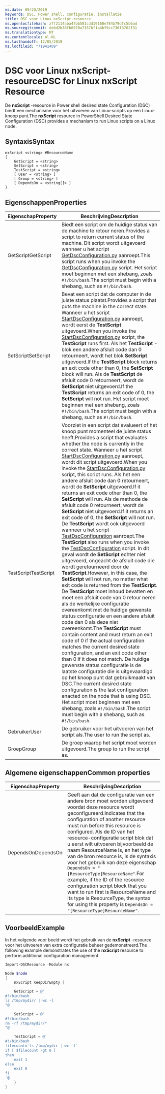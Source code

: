 ```yaml
---
ms.date: 09/20/2019
keywords: DSC, Power shell, configuratie, installatie
title: DSC voor Linux nxScript-resource
ms.openlocfilehash: a7f2114aba47bb581cdd19168e784b79dfc5b6ad
ms.sourcegitcommit: debd2b38fb8070a7357bf1a4bf9cc736f3702f31
ms.translationtype: MT
ms.contentlocale: nl-NL
ms.lasthandoff: 12/05/2019
ms.locfileid: "71941409"
---
```

# <a name="dsc-for-linux-nxscript-resource"></a><span data-ttu-id="fd4c3-103">DSC voor Linux nxScript-resource</span><span class="sxs-lookup"><span data-stu-id="fd4c3-103">DSC for Linux nxScript Resource</span></span>

<span data-ttu-id="fd4c3-104">De **nxScript** -resource in Power shell desired state Configuration (DSC) biedt een mechanisme voor het uitvoeren van Linux-scripts op een Linux-knoop punt.</span><span class="sxs-lookup"><span data-stu-id="fd4c3-104">The **nxScript** resource in PowerShell Desired State Configuration (DSC) provides a mechanism to run Linux scripts on a Linux node.</span></span>

## <a name="syntax"></a><span data-ttu-id="fd4c3-105">Syntaxis</span><span class="sxs-lookup"><span data-stu-id="fd4c3-105">Syntax</span></span>

```Syntax
nxScript <string> #ResourceName
{
    GetScript = <string>
    SetScript = <string>
    TestScript = <string>
    [ User = <string> ]
    [ Group = <string> ]
    [ DependsOn = <string[]> ]
}
```

## <a name="properties"></a><span data-ttu-id="fd4c3-106">Eigenschappen</span><span class="sxs-lookup"><span data-stu-id="fd4c3-106">Properties</span></span>

|<span data-ttu-id="fd4c3-107">Eigenschap</span><span class="sxs-lookup"><span data-stu-id="fd4c3-107">Property</span></span> |<span data-ttu-id="fd4c3-108">Beschrijving</span><span class="sxs-lookup"><span data-stu-id="fd4c3-108">Description</span></span> |
|---|---|
|<span data-ttu-id="fd4c3-109">GetScript</span><span class="sxs-lookup"><span data-stu-id="fd4c3-109">GetScript</span></span> |<span data-ttu-id="fd4c3-110">Biedt een script om de huidige status van de machine te retour neren.</span><span class="sxs-lookup"><span data-stu-id="fd4c3-110">Provides a script to return current status of the machine.</span></span> <span data-ttu-id="fd4c3-111">Dit script wordt uitgevoerd wanneer u het script [GetDscConfiguration.py](https://github.com/Microsoft/PowerShell-DSC-for-Linux#performing-dsc-operations-from-the-linux-computer) aanroept.</span><span class="sxs-lookup"><span data-stu-id="fd4c3-111">This script runs when you invoke the [GetDscConfiguration.py](https://github.com/Microsoft/PowerShell-DSC-for-Linux#performing-dsc-operations-from-the-linux-computer) script.</span></span> <span data-ttu-id="fd4c3-112">Het script moet beginnen met een shebang, zoals `#!/bin/bash`.</span><span class="sxs-lookup"><span data-stu-id="fd4c3-112">The script must begin with a shebang, such as `#!/bin/bash`.</span></span> |
|<span data-ttu-id="fd4c3-113">SetScript</span><span class="sxs-lookup"><span data-stu-id="fd4c3-113">SetScript</span></span> |<span data-ttu-id="fd4c3-114">Bevat een script dat de computer in de juiste status plaatst.</span><span class="sxs-lookup"><span data-stu-id="fd4c3-114">Provides a script that puts the machine in the correct state.</span></span> <span data-ttu-id="fd4c3-115">Wanneer u het script [StartDscConfiguration.py](https://github.com/Microsoft/PowerShell-DSC-for-Linux#performing-dsc-operations-from-the-linux-computer) aanroept, wordt eerst de **TestScript** uitgevoerd.</span><span class="sxs-lookup"><span data-stu-id="fd4c3-115">When you invoke the [StartDscConfiguration.py](https://github.com/Microsoft/PowerShell-DSC-for-Linux#performing-dsc-operations-from-the-linux-computer) script, the **TestScript** runs first.</span></span> <span data-ttu-id="fd4c3-116">Als het **TestScript** -blok een andere afsluit code dan 0 retourneert, wordt het blok **SetScript** uitgevoerd.</span><span class="sxs-lookup"><span data-stu-id="fd4c3-116">If the **TestScript** block returns an exit code other than 0, the **SetScript** block will run.</span></span> <span data-ttu-id="fd4c3-117">Als de **TestScript** de afsluit code 0 retourneert, wordt de **SetScript** niet uitgevoerd.</span><span class="sxs-lookup"><span data-stu-id="fd4c3-117">If the **TestScript** returns an exit code of 0, the **SetScript** will not run.</span></span> <span data-ttu-id="fd4c3-118">Het script moet beginnen met een shebang, zoals `#!/bin/bash`.</span><span class="sxs-lookup"><span data-stu-id="fd4c3-118">The script must begin with a shebang, such as `#!/bin/bash`.</span></span> |
|<span data-ttu-id="fd4c3-119">TestScript</span><span class="sxs-lookup"><span data-stu-id="fd4c3-119">TestScript</span></span> |<span data-ttu-id="fd4c3-120">Voorziet in een script dat evalueert of het knoop punt momenteel de juiste status heeft.</span><span class="sxs-lookup"><span data-stu-id="fd4c3-120">Provides a script that evaluates whether the node is currently in the correct state.</span></span> <span data-ttu-id="fd4c3-121">Wanneer u het script [StartDscConfiguration.py](https://github.com/Microsoft/PowerShell-DSC-for-Linux#performing-dsc-operations-from-the-linux-computer) aanroept, wordt dit script uitgevoerd.</span><span class="sxs-lookup"><span data-stu-id="fd4c3-121">When you invoke the [StartDscConfiguration.py](https://github.com/Microsoft/PowerShell-DSC-for-Linux#performing-dsc-operations-from-the-linux-computer) script, this script runs.</span></span> <span data-ttu-id="fd4c3-122">Als het een andere afsluit code dan 0 retourneert, wordt de **SetScript** uitgevoerd.</span><span class="sxs-lookup"><span data-stu-id="fd4c3-122">If it returns an exit code other than 0, the **SetScript** will run.</span></span> <span data-ttu-id="fd4c3-123">Als de methode de afsluit code 0 retourneert, wordt de **SetScript** niet uitgevoerd.</span><span class="sxs-lookup"><span data-stu-id="fd4c3-123">If it returns an exit code of 0, the **SetScript** will not run.</span></span> <span data-ttu-id="fd4c3-124">De **TestScript** wordt ook uitgevoerd wanneer u het script [TestDscConfiguration](https://github.com/Microsoft/PowerShell-DSC-for-Linux#performing-dsc-operations-from-the-linux-computer) aanroept.</span><span class="sxs-lookup"><span data-stu-id="fd4c3-124">The **TestScript** also runs when you invoke the [TestDscConfiguration](https://github.com/Microsoft/PowerShell-DSC-for-Linux#performing-dsc-operations-from-the-linux-computer) script.</span></span> <span data-ttu-id="fd4c3-125">In dit geval wordt de **SetScript** echter niet uitgevoerd, ongeacht de afsluit code die wordt geretourneerd door de **TestScript**.</span><span class="sxs-lookup"><span data-stu-id="fd4c3-125">However, in this case, the **SetScript** will not run, no matter what exit code is returned from the **TestScript**.</span></span> <span data-ttu-id="fd4c3-126">De **TestScript** moet inhoud bevatten en moet een afsluit code van 0 retour neren als de werkelijke configuratie overeenkomt met de huidige gewenste status configuratie en een andere afsluit code dan 0 als deze niet overeenkomt.</span><span class="sxs-lookup"><span data-stu-id="fd4c3-126">The **TestScript** must contain content and must return an exit code of 0 if the actual configuration matches the current desired state configuration, and an exit code other than 0 if it does not match.</span></span> <span data-ttu-id="fd4c3-127">De huidige gewenste status configuratie is de laatste configuratie die is uitgevaardigd op het knoop punt dat gebruikmaakt van DSC.</span><span class="sxs-lookup"><span data-stu-id="fd4c3-127">The current desired state configuration is the last configuration enacted on the node that is using DSC.</span></span> <span data-ttu-id="fd4c3-128">Het script moet beginnen met een shebang, zoals `#!/bin/bash`.</span><span class="sxs-lookup"><span data-stu-id="fd4c3-128">The script must begin with a shebang, such as `#!/bin/bash`.</span></span> |
|<span data-ttu-id="fd4c3-129">Gebruiker</span><span class="sxs-lookup"><span data-stu-id="fd4c3-129">User</span></span> |<span data-ttu-id="fd4c3-130">De gebruiker voor het uitvoeren van het script als.</span><span class="sxs-lookup"><span data-stu-id="fd4c3-130">The user to run the script as.</span></span> |
|<span data-ttu-id="fd4c3-131">Groep</span><span class="sxs-lookup"><span data-stu-id="fd4c3-131">Group</span></span> |<span data-ttu-id="fd4c3-132">De groep waarop het script moet worden uitgevoerd.</span><span class="sxs-lookup"><span data-stu-id="fd4c3-132">The group to run the script as.</span></span> |

## <a name="common-properties"></a><span data-ttu-id="fd4c3-133">Algemene eigenschappen</span><span class="sxs-lookup"><span data-stu-id="fd4c3-133">Common properties</span></span>

|<span data-ttu-id="fd4c3-134">Eigenschap</span><span class="sxs-lookup"><span data-stu-id="fd4c3-134">Property</span></span> |<span data-ttu-id="fd4c3-135">Beschrijving</span><span class="sxs-lookup"><span data-stu-id="fd4c3-135">Description</span></span> |
|---|---|
|<span data-ttu-id="fd4c3-136">DependsOn</span><span class="sxs-lookup"><span data-stu-id="fd4c3-136">DependsOn</span></span> |<span data-ttu-id="fd4c3-137">Geeft aan dat de configuratie van een andere bron moet worden uitgevoerd voordat deze resource wordt geconfigureerd.</span><span class="sxs-lookup"><span data-stu-id="fd4c3-137">Indicates that the configuration of another resource must run before this resource is configured.</span></span> <span data-ttu-id="fd4c3-138">Als de ID van het resource-configuratie script blok dat u eerst wilt uitvoeren bijvoorbeeld de naam ResourceName is, en het type van de bron resource is, is de syntaxis voor het gebruik van deze eigenschap `DependsOn = "[ResourceType]ResourceName"`.</span><span class="sxs-lookup"><span data-stu-id="fd4c3-138">For example, if the ID of the resource configuration script block that you want to run first is ResourceName and its type is ResourceType, the syntax for using this property is `DependsOn = "[ResourceType]ResourceName"`.</span></span> |

## <a name="example"></a><span data-ttu-id="fd4c3-139">Voorbeeld</span><span class="sxs-lookup"><span data-stu-id="fd4c3-139">Example</span></span>

<span data-ttu-id="fd4c3-140">In het volgende voor beeld wordt het gebruik van de **nxScript** -resource voor het uitvoeren van extra configuratie beheer gedemonstreerd.</span><span class="sxs-lookup"><span data-stu-id="fd4c3-140">The following example demonstrates the use of the **nxScript** resource to perform additional configuration management.</span></span>

```powershell
Import-DSCResource -Module nx

Node $node
{
    nxScript KeepDirEmpty {

    GetScript = @"
#!/bin/bash
ls /tmp/mydir/ | wc -l
"@

    SetScript = @"
#!/bin/bash
rm -rf /tmp/mydir/*
"@

    TestScript = @'
#!/bin/bash
filecount=`ls /tmp/mydir | wc -l`
if [ $filecount -gt 0 ]
then
    exit 1
else
    exit 0
fi
'@
    }
}
```
